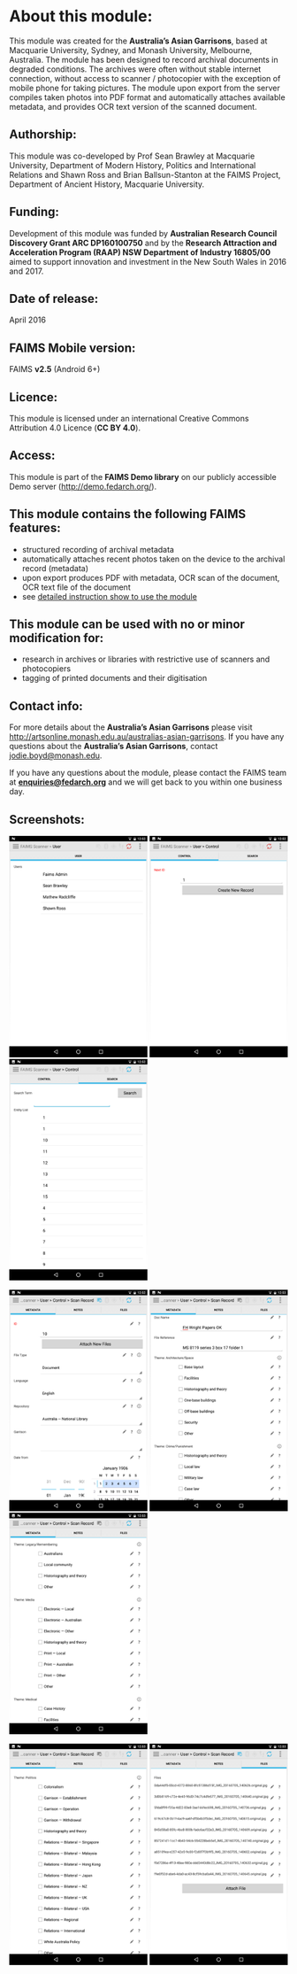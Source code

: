 # About this module:
This module was created for the **Australia’s Asian Garrisons**, based at Macquarie University, Sydney, and Monash University, Melbourne, Australia. The module has been designed to record archival documents in degraded conditions. The archives were often without stable internet connection, without access to scanner / photocopier with the exception of mobile phone for taking pictures. The module upon export from the server compiles taken photos into PDF format and automatically attaches available metadata, and provides OCR text version of the scanned document.
 
## Authorship:
This module was co-developed by Prof Sean Brawley at Macquarie University, Department of Modern History, Politics and International Relations and Shawn Ross and Brian Ballsun-Stanton at the FAIMS Project, Department of Ancient History, Macquarie University.
 
## Funding:
Development of this module was funded by **Australian Research Council Discovery Grant ARC DP160100750** and by the **Research Attraction and Acceleration Program (RAAP) NSW Department of Industry 16805/00** aimed to support innovation and investment in the New South Wales in 2016 and 2017.

## Date of release:
April 2016

## FAIMS Mobile version:
FAIMS **v2.5** (Android 6+)
 
## Licence:
This module is licensed under an international Creative Commons Attribution 4.0 Licence (**CC BY 4.0**).

## Access:
This module is part of the **FAIMS Demo library** on our publicly accessible Demo server (http://demo.fedarch.org/).

## This module contains the following FAIMS features:
* structured recording of archival metadata
* automatically attaches recent photos taken on the device to the archival record (metadata)
* upon export produces PDF with metadata, OCR scan of the document, OCR text file of the document
* see [detailed instruction show to use the module](https://github.com/FAIMS/faims-scanner)

## This module can be used with no or minor modification for:
* research in archives or libraries with restrictive use of scanners and photocopiers
* tagging of printed documents and their digitisation

## Contact info:
For more details about the **Australia’s Asian Garrisons** please visit http://artsonline.monash.edu.au/australias-asian-garrisons. If you have any questions about the **Australia’s Asian Garrisons**, contact jodie.boyd@monash.edu.

If you have any questions about the module, please contact the FAIMS team at **enquiries@fedarch.org** and we will get back to you within one business day.

## Screenshots:

<p align="left">
  <img src="https://github.com/FAIMS/faims-scanner/blob/master/screenshots/Screenshot_20170913-125208.png" width="250"/>
  <img src="https://github.com/FAIMS/faims-scanner/blob/master/screenshots/Screenshot_20170913-125216.png" width="250"/>
  <img src="https://github.com/FAIMS/faims-scanner/blob/master/screenshots/Screenshot_20170913-125229.png" width="250"/>
</p>

<p align="left">
  <img src="https://github.com/FAIMS/faims-scanner/blob/master/screenshots/Screenshot_20170913-125248.png" width="250"/>
  <img src="https://github.com/FAIMS/faims-scanner/blob/master/screenshots/Screenshot_20170913-125303.png" width="250"/>
  <img src="https://github.com/FAIMS/faims-scanner/blob/master/screenshots/Screenshot_20170913-125312.png" width="250"/>
</p>

<p align="left">
  <img src="https://github.com/FAIMS/faims-scanner/blob/master/screenshots/Screenshot_20170913-125320.png" width="250"/>
  <img src="https://github.com/FAIMS/faims-scanner/blob/master/screenshots/Screenshot_20170913-125352.png" width="250"/>
 </p>


